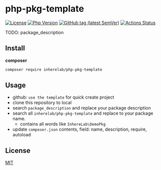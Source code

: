# php-pkg-template

[![License](https://img.shields.io/github/license/inherelab/php-pkg-template.svg?style=flat-square)](LICENSE)
[![Php Version](https://img.shields.io/packagist/php-v/inherelab/php-pkg-template?maxAge=2592000)](https://packagist.org/packages/inherelab/php-pkg-template)
[![GitHub tag (latest SemVer)](https://img.shields.io/github/tag/inherelab/php-pkg-template)](https://github.com/inherelab/php-pkg-template)
[![Actions Status](https://github.com/inherelab/php-pkg-template/workflows/Unit-Tests/badge.svg)](https://github.com/inherelab/php-pkg-template/actions)

TODO: package_description

## Install

**composer**

```bash
composer require inherelab/php-pkg-template
```

## Usage

- github: `use the template` for quick create project
- clone this repository to local
- search `package_description` and replace your package description
- search all `inherelab/php-pkg-template` and replace to your package name.
  - contains all words like `InhereLab\DemoPkg`
- update `composer.json` contents, field: name, description, require, autoload

## License

[MIT](LICENSE)
